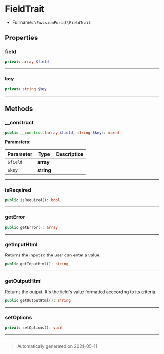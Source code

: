 # FieldTrait





* Full name: `\EnvisionPortal\FieldTrait`



## Properties


### field



```php
private array $field
```






***

### key



```php
private string $key
```






***

## Methods


### __construct



```php
public __construct(array $field, string $key): mixed
```








**Parameters:**

| Parameter | Type | Description |
|-----------|------|-------------|
| `$field` | **array** |  |
| `$key` | **string** |  |





***

### isRequired



```php
public isRequired(): bool
```












***

### getError



```php
public getError(): array
```












***

### getInputHtml

Returns the input so the user can enter a value.

```php
public getInputHtml(): string
```












***

### getOutputHtml

Returns the output. It's the field's value formatted acccording to its criteria.

```php
public getOutputHtml(): string
```












***

### setOptions



```php
private setOptions(): void
```












***

***
> Automatically generated on 2024-05-11

